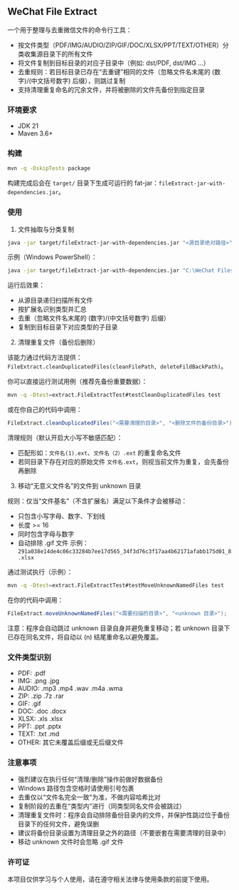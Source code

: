 ## WeChat File Extract

一个用于整理与去重微信文件的命令行工具：
- 按文件类型（PDF/IMG/AUDIO/ZIP/GIF/DOC/XLSX/PPT/TEXT/OTHER）分类收集源目录下的所有文件
- 将文件复制到目标目录的对应子目录中（例如: dst/PDF, dst/IMG ...）
- 去重规则：若目标目录已存在“去重键”相同的文件（忽略文件名末尾的 (数字)/(中文括号数字) 后缀），则跳过复制
- 支持清理重复命名的冗余文件，并将被删除的文件先备份到指定目录

### 环境要求
- JDK 21
- Maven 3.6+

### 构建
```bash
mvn -q -DskipTests package
```
构建完成后会在 `target/` 目录下生成可运行的 fat-jar：`fileExtract-jar-with-dependencies.jar`。

### 使用
1) 文件抽取与分类复制
```bash
java -jar target/fileExtract-jar-with-dependencies.jar "<源目录绝对路径>" "<目标目录绝对路径>"
```
示例（Windows PowerShell）：
```bash
java -jar target/fileExtract-jar-with-dependencies.jar "C:\WeChat Files\<wxid>\FileStorage\File" "C:\other_info\wechat_archived_file"
```

运行后效果：
- 从源目录递归扫描所有文件
- 按扩展名识别类型并汇总
- 去重（忽略文件名末尾的 (数字)/(中文括号数字) 后缀）
- 复制到目标目录下对应类型的子目录

2) 清理重复文件（备份后删除）

该能力通过代码方法提供：`FileExtract.cleanDuplicatedFiles(cleanFilePath, deleteFildBackPath)`。

你可以直接运行测试用例（推荐先备份重要数据）：
```bash
mvn -q -Dtest=extract.FileExtractTest#testCleanDuplicatedFiles test
```
或在你自己的代码中调用：
```java
FileExtract.cleanDuplicatedFiles("<需要清理的目录>", "<删除文件的备份目录>");
```

清理规则（默认开启大小写不敏感匹配）：
- 匹配形如：`文件名(1).ext`、`文件名（2）.ext` 的重复命名文件
- 若同目录下存在对应的原始文件 `文件名.ext`，则视当前文件为重复，会先备份再删除

 3) 移动“无意义文件名”的文件到 unknown 目录

  规则：仅当“文件基名”（不含扩展名）满足以下条件才会被移动：
  - 只包含小写字母、数字、下划线
  - 长度 >= 16
  - 同时包含字母与数字
  - 自动排除 .gif 文件
  示例：`291a038e14de4c06c33284b7ee17d565_34f3d76c3f17aa4b62171afabb175d01_8.xlsx`

  通过测试执行（示例）：
  ```bash
  mvn -q -Dtest=extract.FileExtractTest#testMoveUnknownNamedFiles test
  ```

  在你的代码中调用：
  ```java
  FileExtract.moveUnknownNamedFiles("<需要扫描的目录>", "<unknown 目录>");
  ```

  注意：程序会自动跳过 unknown 目录自身并避免重复移动；若 unknown 目录下已存在同名文件，将自动以 (n) 结尾重命名以避免覆盖。

### 文件类型识别
- PDF: .pdf
- IMG: .png .jpg
- AUDIO: .mp3 .mp4 .wav .m4a .wma
- ZIP: .zip .7z .rar
- GIF: .gif
- DOC: .doc .docx
- XLSX: .xls .xlsx
- PPT: .ppt .pptx
- TEXT: .txt .md
- OTHER: 其它未覆盖后缀或无后缀文件

### 注意事项
- 强烈建议在执行任何“清理/删除”操作前做好数据备份
- Windows 路径包含空格时请使用引号包裹
- 去重仅以“文件名完全一致”为准，不做内容哈希比对
- 复制阶段的去重在“类型内”进行（同类型同名文件会被跳过）
 - 清理重复文件时：程序会自动排除备份目录内的文件，并保护性跳过位于备份目录下的任何文件，避免误删
 - 建议将备份目录设置为清理目录之外的路径（不要嵌套在需要清理的目录中）
 - 移动 unknown 文件时会忽略 .gif 文件

### 许可证
本项目仅供学习与个人使用，请在遵守相关法律与使用条款的前提下使用。


